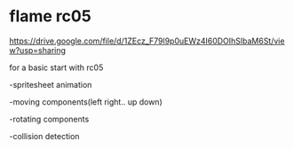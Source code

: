 # flame rc05

https://drive.google.com/file/d/1ZEcz_F79l9p0uEWz4I60DOIhSlbaM6St/view?usp=sharing

for a basic start with rc05

-spritesheet animation

-moving components(left right.. up down)

-rotating components

-collision detection
